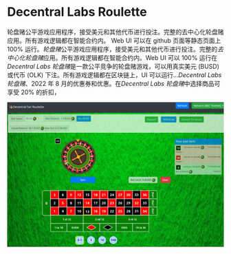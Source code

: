 # Decentral Labs Roulette

轮盘赌公平游戏应用程序，接受美元和其他代币进行投注。完整的去中心化轮盘赌应用。所有游戏逻辑都在智能合约内。 Web UI 可以在 github 页面等静态页面上 100% 运行。*轮盘赌*公平游戏应用程序，接受美元和其他代币进行投注。完整的*去中心化轮盘赌*应用。所有游戏逻辑都在智能合约内。Web UI 可以 100% 运行在*Decentral Labs 轮盘赌*是一款公平竞争的轮盘赌游戏，可以用真实美元 (BUSD) 或代币 (OLK) 下注。所有游戏逻辑都在区块链上，UI 可以运行...*Decentral Labs 轮盘赌*、2022 年 8 月的优惠券和优惠。在*Decentral Labs 轮盘赌*中选择商品可享受 20% 的折扣，

![1](1.png)
